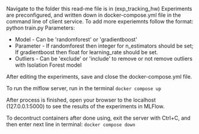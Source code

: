 Navigate to the folder this read-me file is in (exp_tracking_hw)
Experiments are preconfigured, and written down in docker-compose.yml file in the command line of client service.
To add more experiemnts follow the format: python train.py <model> <parameter> <outliers>
Parameters:
- Model - Can be 'randomforest' or 'gradientboost'
- Parameter - If randomforest then integer for n_estimators should be set; If gradientboost then float for learning_rate should be set.
- Outliers - Can be 'exclude' or 'include' to remove or not remove outliers with Isolation Forest model

After editing the experiments, save and close the docker-compose.yml file.

To run the mlflow server, run in the terminal
```docker compose up```

After process is finished, open your browser to the localhost (127.0.0.1:5000) to see the results of the experiments in MLFlow.

To decontruct containers after done using, exit the server with Ctrl+C, and then enter next line in terminal:
```docker compose down```
